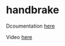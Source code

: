 # handbrake

Dcoumentation [here](https://docs.technotim.live/posts/handbrake-docker-k8s/)

Video [here](https://www.youtube.com/watch?v=vyrj6t8xjoQ)
